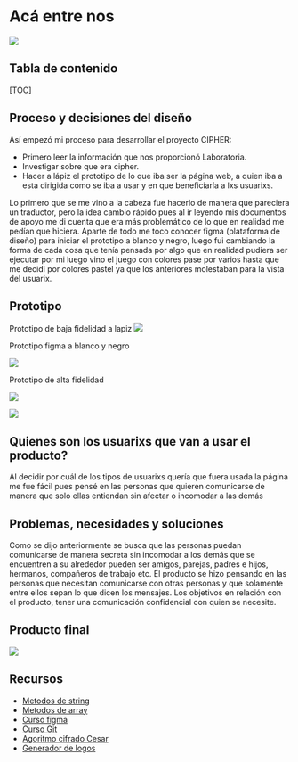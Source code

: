 
Acá entre nos
===

![](https://i.imgur.com/Y5fMxkv.png)



## Tabla de contenido

[TOC]

## Proceso y decisiones del diseño

Así empezó mi proceso para desarrollar el proyecto CIPHER:
- Primero leer la información que nos proporcionó Laboratoria.
 - Investigar sobre que era cipher.
- Hacer a lápiz el prototipo de lo que iba ser la página web, a quien iba a esta dirigida como se iba a usar y en que beneficiaría a lxs usuarixs.

Lo primero que se me vino a la cabeza fue hacerlo de manera que pareciera un traductor, pero la idea cambio rápido pues al ir leyendo mis documentos de apoyo me di cuenta que era más problemático de lo que en realidad me pedían que hiciera.  Aparte de todo me toco conocer figma (plataforma de diseño) para iniciar el prototipo a blanco y negro, luego fui cambiando la forma de cada cosa que tenía pensada por algo que en realidad pudiera ser ejecutar por mi luego vino el juego con colores pase por varios hasta que me decidí por colores pastel ya que los anteriores molestaban para la vista del usuarix.


Prototipo
---

Prototipo de baja fidelidad a lapiz
![](https://i.imgur.com/CjlxPmQ.jpg)

Prototipo figma a blanco y negro

![](https://i.imgur.com/rFfUqtB.png)

Prototipo de alta fidelidad

![](https://i.imgur.com/BgNCOoe.png)

![](https://i.imgur.com/f7Ktwu4.png)




Quienes son los usuarixs que van a usar el producto?
---
Al decidir por cuál de los tipos de usuarixs quería que fuera usada la página me fue fácil pues pensé en las personas que quieren comunicarse de manera que solo ellas entiendan sin afectar o incomodar a las demás

Problemas, necesidades y soluciones
---

Como se dijo anteriormente se busca que las personas puedan comunicarse de manera secreta sin incomodar a los demás que se encuentren a su alrededor pueden ser amigos, parejas, padres e hijos, hermanos, compañeros de trabajo etc.
El producto se hizo pensando en las personas que necesitan comunicarse con otras personas y que solamente entre ellos sepan lo que dicen los mensajes.
Los objetivos en relación con el producto, tener una comunicación confidencial con quien se necesite.


## Producto final

![](https://i.imgur.com/MgNLxMA.png)


## Recursos

- [Metodos de string](https://www.youtube.com/watch?v=dizRP9_tArI)
- [Metodos de array](https://www.youtube.com/watch?v=5yPf74sCu2k)
- [Curso figma](https://www.youtube.com/watch?v=7BufKLx9LGs)
- [Curso Git](https://www.youtube.com/watch?v=j9zAL52wuLg)
- [Agoritmo cifrado Cesar](https://youtu.be/67z0sZX9iok)
- [Generador de logos](https://www.tailorbrands.com/es/logo-maker)


